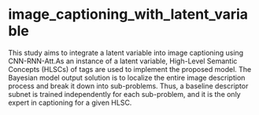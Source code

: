 # image_captioning_with_latent_variable
This study aims to integrate a latent variable into image captioning using CNN-RNN-Att.As an instance of a latent variable, High-Level Semantic Concepts (HLSCs) of tags are used to implement the proposed model. The Bayesian model output solution is to localize the entire image description process and break it down into sub-problems.  Thus, a baseline descriptor subnet is trained independently for each sub-problem, and it is the only expert in captioning for a given HLSC.
